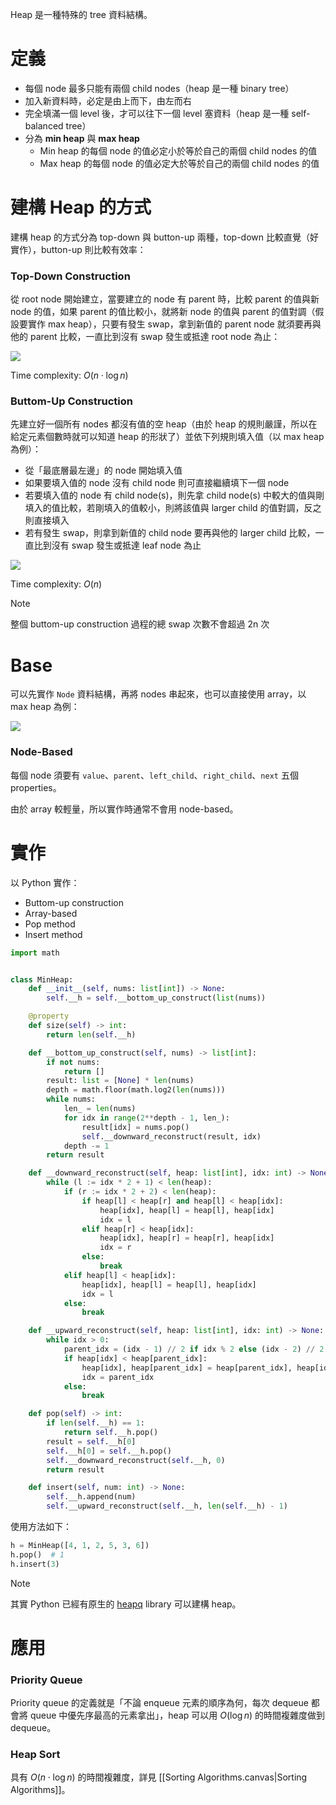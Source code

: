 Heap 是一種特殊的 tree 資料結構。

# 定義

- 每個 node 最多只能有兩個 child nodes（heap 是一種 binary tree）
- 加入新資料時，必定是由上而下，由左而右
- 完全填滿一個 level 後，才可以往下一個 level 塞資料（heap 是一種 self-balanced tree）
- 分為 **min heap** 與 **max heap**
    - Min heap 的每個 node 的值必定小於等於自己的兩個 child nodes 的值
    - Max heap 的每個 node 的值必定大於等於自己的兩個 child nodes 的值

# 建構 Heap 的方式

建構 heap 的方式分為 top-down 與 button-up 兩種，top-down 比較直覺（好實作），button-up 則比較有效率：

### Top-Down Construction

從 root node 開始建立，當要建立的 node 有 parent 時，比較 parent 的值與新 node 的值，如果 parent 的值比較小，就將新 node 的值與 parent 的值對調（假設要實作 max heap），只要有發生 swap，拿到新值的 parent node 就須要再與他的 parent 比較，一直比到沒有 swap 發生或抵達 root node 為止：

![](<https://raw.githubusercontent.com/Jamison-Chen/KM-software/master/img/heap-top-down-construction.png>)

Time complexity: $O(n \cdot \log n)$

### Buttom-Up Construction

先建立好一個所有 nodes 都沒有值的空 heap（由於 heap 的規則嚴謹，所以在給定元素個數時就可以知道 heap 的形狀了）並依下列規則填入值（以 max heap 為例）：

- 從「最底層最左邊」的 node 開始填入值
- 如果要填入值的 node 沒有 child node 則可直接繼續填下一個 node
- 若要填入值的 node 有 child node(s)，則先拿 child node(s) 中較大的值與剛填入的值比較，若剛填入的值較小，則將該值與 larger child 的值對調，反之則直接填入
- 若有發生 swap，則拿到新值的 child node 要再與他的 larger child 比較，一直比到沒有 swap 發生或抵達 leaf node 為止

![](<https://raw.githubusercontent.com/Jamison-Chen/KM-software/master/img/heap-bottom-up-construction.png>)

Time complexity: $O(n)$

>[!Note]
>整個 buttom-up construction 過程的總 swap 次數不會超過 2n 次

# Base

可以先實作 `Node` 資料結構，再將 nodes 串起來，也可以直接使用 array，以 max heap 為例：

![](<https://raw.githubusercontent.com/Jamison-Chen/KM-software/master/img/heap-tree-array.png>)
### Node-Based

每個 node 須要有 `value`、`parent`、`left_child`、`right_child`、`next` 五個 properties。

由於 array 較輕量，所以實作時通常不會用 node-based。

# 實作

以 Python 實作：

- Buttom-up construction
- Array-based
- Pop method
- Insert method

```Python
import math


class MinHeap:
    def __init__(self, nums: list[int]) -> None:
        self.__h = self.__bottom_up_construct(list(nums))

    @property
    def size(self) -> int:
        return len(self.__h)

    def __bottom_up_construct(self, nums) -> list[int]:
        if not nums:
            return []
        result: list = [None] * len(nums)
        depth = math.floor(math.log2(len(nums)))
        while nums:
            len_ = len(nums)
            for idx in range(2**depth - 1, len_):
                result[idx] = nums.pop()
                self.__downward_reconstruct(result, idx)
            depth -= 1
        return result

    def __downward_reconstruct(self, heap: list[int], idx: int) -> None:
        while (l := idx * 2 + 1) < len(heap):
            if (r := idx * 2 + 2) < len(heap):
                if heap[l] < heap[r] and heap[l] < heap[idx]:
                    heap[idx], heap[l] = heap[l], heap[idx]
                    idx = l
                elif heap[r] < heap[idx]:
                    heap[idx], heap[r] = heap[r], heap[idx]
                    idx = r
                else:
                    break
            elif heap[l] < heap[idx]:
                heap[idx], heap[l] = heap[l], heap[idx]
                idx = l
            else:
                break

    def __upward_reconstruct(self, heap: list[int], idx: int) -> None:
        while idx > 0:
            parent_idx = (idx - 1) // 2 if idx % 2 else (idx - 2) // 2
            if heap[idx] < heap[parent_idx]:
                heap[idx], heap[parent_idx] = heap[parent_idx], heap[idx]
                idx = parent_idx
            else:
                break

    def pop(self) -> int:
        if len(self.__h) == 1:
            return self.__h.pop()
        result = self.__h[0]
        self.__h[0] = self.__h.pop()
        self.__downward_reconstruct(self.__h, 0)
        return result

    def insert(self, num: int) -> None:
        self.__h.append(num)
        self.__upward_reconstruct(self.__h, len(self.__h) - 1)
```

使用方法如下：

```Python
h = MinHeap([4, 1, 2, 5, 3, 6])
h.pop()  # 1
h.insert(3)
```

>[!Note]
>其實 Python 已經有原生的 [heapq](https://docs.python.org/3/library/heapq.html) library 可以建構 heap。

# 應用

### Priority Queue

Priority queue 的定義就是「不論 enqueue 元素的順序為何，每次 dequeue 都會將 queue 中優先序最高的元素拿出」，heap 可以用 $O(\log n)$ 的時間複雜度做到 dequeue。

### Heap Sort

具有 $O(n \cdot \log n)$ 的時間複雜度，詳見 [[Sorting Algorithms.canvas|Sorting Algorithms]]。
